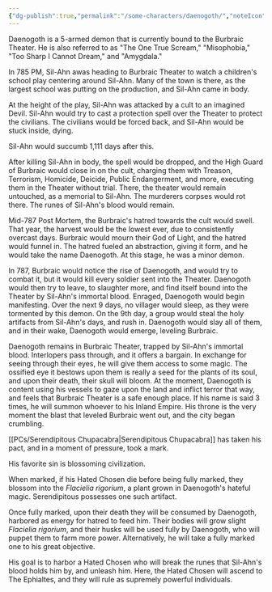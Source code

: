 ```yaml
---
{"dg-publish":true,"permalink":"/some-characters/daenogoth/","noteIcon":""}
---
```


Daenogoth is a 5-armed demon that is currently bound to the Burbraic Theater. He is also referred to as "The One True Scream," "Misophobia,"  "Too Sharp I Cannot Dream," and "Amygdala."

In 785 PM, Sil-Ahn awas heading to Burbraic Theater to watch a children's school play centering around Sil-Ahn. Many of the town is there, as the largest school was putting on the production, and Sil-Ahn came in body.

At the height of the play, Sil-Ahn was attacked by a cult to an imagined Devil. Sil-Ahn would try to cast a protection spell over the Theater to protect the civilians. The civilians would be forced back, and Sil-Ahn would be stuck inside, dying.

Sil-Ahn would succumb 1,111 days after this.

After killing Sil-Ahn in body, the spell would be dropped, and the High Guard of Burbraic would close in on the cult, charging them with Treason, Terrorism, Homicide, Deicide, Public Endangerment, and more, executing them in the Theater without trial. There, the theater would remain untouched, as a memorial to Sil-Ahn. The murderers corpses would rot there. The runes of Sil-Ahn's blood would remain.

Mid-787 Post Mortem, the Burbraic's hatred towards the cult would swell. That year, the harvest would be the lowest ever, due to consistently overcast days. Burbraic would mourn their God of Light, and the hatred would funnel in. The hatred fueled an abstraction, giving it form, and he would take the name Daenogoth. At this stage, he was a minor demon.

In 787, Burbraic would notice the rise of Daenogoth, and would try to combat it, but it would kill every soldier sent into the Theater. Daenogoth would then try to leave, to slaughter more, and find itself bound into the Theater by Sil-Ahn's immortal blood. Enraged, Daenogoth would begin manifesting. Over the next 9 days, no villager would sleep, as they were tormented by this demon. On the 9th day, a group would steal the holy artifacts from Sil-Ahn's days, and rush in. Daenogoth would slay all of them, and in their wake, Daenogoth would emerge, leveling Burbraic. 

Daenogoth remains in Burbraic Theater, trapped by Sil-Ahn's immortal blood. Interlopers pass through, and it offers a bargain. In exchange for seeing through their eyes, he will give them access to some magic. The ossified eye it bestows upon them is really a seed for the plants of its soul, and upon their death, their skull will bloom. At the moment, Daenogoth is content using his vessels to gaze upon the land and inflict terror that way, and feels that Burbraic Theater is a safe enough place. If his name is said 3 times, he will summon whoever to his Inland Empire. His throne is the very moment the blast that leveled Burbraic went out, and the city began crumbling.

[[PCs/Serendipitous Chupacabra\|Serendipitous Chupacabra]] has taken his pact, and in a moment of pressure, took a mark.

His favorite sin is blossoming civilization.

When marked, if his Hated Chosen die before being fully marked, they blossom into the *Flacielia rigorium*, a plant grown in Daenogoth's hateful magic. Serendipitous possesses one such artifact.

Once fully marked, upon their death they will be consumed by Daenogoth, harbored as energy for hatred to feed him. Their bodies will grow slight *Flacielia rigorium*, and their husks will be used fully by Daenogoth, who will puppet them to farm more power. Alternatively, he will take a fully marked one to his great objective.

His goal is to harbor a Hated Chosen who will break the runes that Sil-Ahn's blood holds him by, and unleash him. Here, the Hated Chosen will ascend to The Ephialtes, and they will rule as supremely powerful individuals.